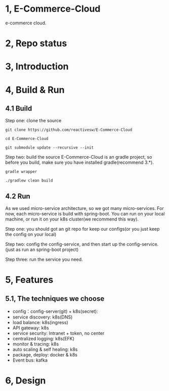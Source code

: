 # 1, E-Commerce-Cloud
e-commerce cloud.

# 2, Repo status
 
# 3, Introduction

# 4, Build & Run
## 4.1 Build
Step one: clone the source

```
git clone https://github.com/reactivesw/E-Commerce-Cloud

cd E-Commerce-Cloud

git submodule update --recursive --init

```
Step two: build the source
E-Commerce-Cloud is an gradle project, so before you build, make sure you have installed gradle(recommend 3.*).

```
gradle wrapper

./gradlew clean build

```

## 4.2 Run
As we used micro-service architecture, so we got many micro-services. For now, each micro-service is build with spring-boot. 
You can run on your local machine, or run it on your k8s cluster(we recommend this way).

Step one: you should got an git repo for keep our configs(or you just keep the config on your local)

Step two: config the config-service, and then start up the config-service.(just as run an spring-boot project)

Step three: run the service you need.



# 5, Features

## 5.1, The techniques we choose
- config：config-server(git) + k8s(secret):
- service discovery: k8s(DNS)
- load balance: k8s(ingress)
- API gateway: k8s
- service security: Intranet + token, no center
- centralized logging: k8s(EFK)
- monitor & tracing: k8s
- auto scaling & self healing: k8s
- package, deploy: docker & k8s
- Event bus: kafka

# 6, Design


